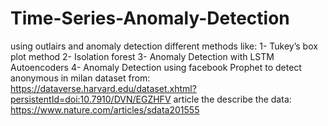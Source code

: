 # Time-Series-Anomaly-Detection

 using outlairs and anomaly detection different methods like:
 1- Tukey’s box plot method
 2- Isolation forest
 3- Anomaly Detection with LSTM Autoencoders
 4- Anomaly Detection using facebook Prophet
 to detect anonymous in milan dataset from:
 https://dataverse.harvard.edu/dataset.xhtml?persistentId=doi:10.7910/DVN/EGZHFV
 article the describe the data: 
 https://www.nature.com/articles/sdata201555
